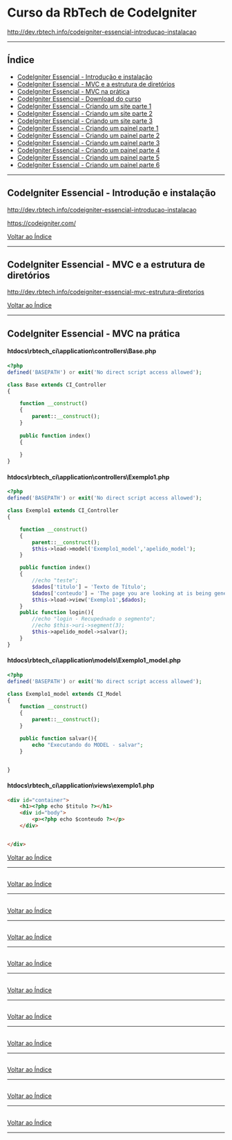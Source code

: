 # Curso da RbTech de CodeIgniter

http://dev.rbtech.info/codeigniter-essencial-introducao-instalacao

---

## <a name="indice">Índice</a>

- [CodeIgniter Essencial - Introdução e instalação](#parte1)   
- [CodeIgniter Essencial - MVC e a estrutura de diretórios](#parte2)   
- [CodeIgniter Essencial - MVC na prática](#parte3)   
- [CodeIgniter Essencial - Download do curso](#parte4)   
- [CodeIgniter Essencial - Criando um site parte 1](#parte5)   
- [CodeIgniter Essencial - Criando um site parte 2](#parte6)   
- [CodeIgniter Essencial - Criando um site parte 3](#parte7)   
- [CodeIgniter Essencial - Criando um painel parte 1](#parte8)   
- [CodeIgniter Essencial - Criando um painel parte 2](#parte9)   
- [CodeIgniter Essencial - Criando um painel parte 3](#parte10)   
- [CodeIgniter Essencial - Criando um painel parte 4](#parte11)   
- [CodeIgniter Essencial - Criando um painel parte 5](#parte12)   
- [CodeIgniter Essencial - Criando um painel parte 6](#parte13)   



---

## <a name="parte1">CodeIgniter Essencial - Introdução e instalação</a>

http://dev.rbtech.info/codeigniter-essencial-introducao-instalacao

https://codeigniter.com/

[Voltar ao Índice](#indice)

---

## <a name="parte2">CodeIgniter Essencial - MVC e a estrutura de diretórios</a>

http://dev.rbtech.info/codeigniter-essencial-mvc-estrutura-diretorios

[Voltar ao Índice](#indice)

---

## <a name="parte3">CodeIgniter Essencial - MVC na prática</a>

#### htdocs\rbtech_ci\application\controllers\Base.php
```php
<?php
defined('BASEPATH') or exit('No direct script access allowed');

class Base extends CI_Controller
{

    function __construct()
    {
        parent::__construct();
    }
  
    public function index()
    {
        
    }
}

```
#### htdocs\rbtech_ci\application\controllers\Exemplo1.php
```php
<?php
defined('BASEPATH') or exit('No direct script access allowed');

class Exemplo1 extends CI_Controller
{

    function __construct()
    {
        parent::__construct();
        $this->load->model('Exemplo1_model','apelido_model');
    }

    public function index()
    {
        //echo "teste";
        $dados['titulo'] = 'Texto de Título';
        $dados['conteudo'] = 'The page you are looking at is being generated dynamically by CodeIgniter.';
        $this->load->view('Exemplo1',$dados);
    }
    public function login(){
        //echo "login - Recupednado o segmento";
        //echo $this->uri->segment(3);
        $this->apelido_model->salvar();
    }
}

```

#### htdocs\rbtech_ci\application\models\Exemplo1_model.php
```php
<?php
defined('BASEPATH') or exit('No direct script access allowed');

class Exemplo1_model extends CI_Model
{
    function __construct()
    {
        parent::__construct();
    }

    public function salvar(){
        echo "Executando do MODEL - salvar";
    }


}
```

#### htdocs\rbtech_ci\application\views\exemplo1.php
```html
<div id="container">
	<h1><?php echo $titulo ?></h1>
	<div id="body">
		<p><?php echo $conteudo ?></p>
	</div>


</div>
```



[Voltar ao Índice](#indice)

---

## <a name="parte4"></a>



[Voltar ao Índice](#indice)

---

## <a name="parte5"></a>



[Voltar ao Índice](#indice)

---

## <a name="parte6"></a>



[Voltar ao Índice](#indice)

---

## <a name="parte7"></a>



[Voltar ao Índice](#indice)

---

## <a name="parte8"></a>



[Voltar ao Índice](#indice)

---

## <a name="parte9"></a>



[Voltar ao Índice](#indice)

---

## <a name="parte10"></a>



[Voltar ao Índice](#indice)

---

## <a name="parte11"></a>



[Voltar ao Índice](#indice)

---

## <a name="parte12"></a>



[Voltar ao Índice](#indice)

---

## <a name="parte13"></a>



[Voltar ao Índice](#indice)

---

